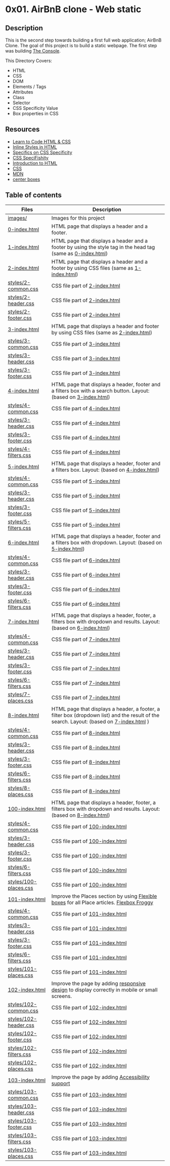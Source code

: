 # 0x01. AirBnB clone - Web static

## Description
This is the second step towards building a first full web application; AirBnB Clone. The goal of this project is to build a static webpage.
The first step was building [The Console](https://github.com/bedzon94/AirBnB_clone).


This Directory Covers:
- HTML
- CSS
- DOM
- Elements / Tags
- Attributes
- Class
- Selector
- CSS Specificity Value
- Box properties in CSS


## Resources
- [Learn to Code HTML & CSS](https://learn.shayhowe.com/html-css/)
- [Inline Styles in HTML](https://www.codecademy.com/article/html-inline-styles)
- [Specifics on CSS Specificity](https://css-tricks.com/specifics-on-css-specificity/)
- [CSS SpeciFishity](http://www.standardista.com/wp-content/uploads/2012/01/specificity3.pdf)
- [Introduction to HTML](https://developer.mozilla.org/en-US/docs/Learn/HTML/Introduction_to_HTML)
- [CSS](https://developer.mozilla.org/en-US/docs/Learn/CSS)
- [MDN](https://developer.mozilla.org/en-US/)
- [center boxes](https://css-tricks.com/centering-css-complete-guide/)

## Table of contents

Files | Description
----------- | -----------
[images/](./images/) | Images for this project
[0-index.html](./0-index.html) | HTML page that displays a header and a footer.
[1-index.html](./1-index.html) | HTML page that displays a header and a footer by using the style tag in the head tag (same as [0-index.html](./0-index.html))
[2-index.html](./2-index.html) | HTML page that displays a header and a footer by using CSS files (same as [1-index.html](./1-index.html))
[styles/2-common.css](./styles/2-common.css) | CSS file part of [2-index.html](./2-index.html)
[styles/2-header.css](./styles/2-header.css) | CSS file part of [2-index.html](./2-index.html)
[styles/2-footer.css](./styles/2-footer.css) | CSS file part of [2-index.html](./2-index.html)
[3-index.html](./3-index.html) | HTML page that displays a header and footer by using CSS files (same as [2-index.html](./2-index.html))
[styles/3-common.css](./styles/3-common.css) |  CSS file part of [3-index.html](./3-index.html)
[styles/3-header.css](./styles/3-header.css) | CSS file part of [3-index.html](./3-index.html)
[styles/3-footer.css](./styles/3-footer.css) | CSS file part of [3-index.html](./3-index.html)
[4-index.html](./4-index.html) | HTML page that displays a header, footer and a filters box with a search button. Layout: (based on [3-index.html](./3-index.html))
[styles/4-common.css](./styles/4-common.css) | CSS file part of [4-index.html](./4-index.html)
[styles/3-header.css](./styles/3-header.css) | CSS file part of [4-index.html](./4-index.html)
[styles/3-footer.css](./styles/3-footer.css) | CSS file part of [4-index.html](./4-index.html)
[styles/4-filters.css](./styles/4-filters.css) | CSS file part of [4-index.html](./4-index.html)
[5-index.html](./5-index.html) | HTML page that displays a header, footer and a filters box. Layout: (based on [4-index.html](./4-index.html))
[styles/4-common.css](./styles/4-common.css) | CSS file part of [5-index.html](./5-index.html)
[styles/3-header.css](./styles/3-header.css) | CSS file part of [5-index.html](./5-index.html)
[styles/3-footer.css](./styles/3-footer.css) | CSS file part of [5-index.html](./5-index.html)
[styles/5-filters.css](./styles/5-filters.css) | CSS file part of [5-index.html](./5-index.html)
[6-index.html](./6-index.html) | HTML page that displays a header, footer and a filters box with dropdown. Layout: (based on [5-index.html](./5-index.html))
[styles/4-common.css](./styles/4-common.css) | CSS file part of [6-index.html](./6-index.html)
[styles/3-header.css](./styles/3-header.css) | CSS file part of [6-index.html](./6-index.html)
[styles/3-footer.css](./styles/3-footer.css) | CSS file part of [6-index.html](./6-index.html)
[styles/6-filters.css](./styles/6-filters.css) | CSS file part of [6-index.html](./6-index.html)
[7-index.html](./7-index.html) | HTML page that displays a header, footer, a filters box with dropdown and results. Layout: (based on [6-index.html](./6-index.html))
[styles/4-common.css](./styles/4-common.css) | CSS file part of [7-index.html](./7-index.html)
[styles/3-header.css](./styles/3-header.css) | CSS file part of [7-index.html](./7-index.html)
[styles/3-footer.css](./styles/3-footer.css) | CSS file part of [7-index.html](./7-index.html)
[styles/6-filters.css](./styles/6-filters.css) | CSS file part of [7-index.html](./7-index.html)
[styles/7-places.css](./styles/7-places.css) | CSS file part of [7-index.html](./7-index.html)
[8-index.html](./8-index.html) | HTML page that displays a header, a footer, a filter box (dropdown list) and the result of the search. Layout: (based on [7-index.html](./7-index.html) )
[styles/4-common.css](./styles/4-common.css) | CSS file part of [8-index.html](./8-index.html)
[styles/3-header.css](./styles/3-header.css) | CSS file part of [8-index.html](./8-index.html)
[styles/3-footer.css](./styles/3-footer.css) | CSS file part of [8-index.html](./8-index.html)
[styles/6-filters.css](./styles/6-filters.css) | CSS file part of [8-index.html](./8-index.html)
[styles/8-places.css](./styles/8-places.css) | CSS file part of [8-index.html](./8-index.html)
[100-index.html](./100-index.html) | HTML page that displays a header, footer, a filters box with dropdown and results. Layout: (based on [8-index.html](./8-index.html))
[styles/4-common.css](./styles/4-common.css) | CSS file part of [100-index.html](./100-index.html)
[styles/3-header.css](./styles/3-header.css) | CSS file part of [100-index.html](./100-index.html)
[styles/3-footer.css](./styles/3-footer.css) | CSS file part of [100-index.html](./100-index.html)
[styles/6-filters.css](./styles/6-filters.css) | CSS file part of [100-index.html](./100-index.html)
[styles/100-places.css](./styles/100-places.css) | CSS file part of [100-index.html](./100-index.html)
[101-index.html](./101-index.html) | Improve the Places section by using [Flexible boxes](https://developer.mozilla.org/en-US/docs/Web/CSS/CSS_Flexible_Box_Layout/Basic_Concepts_of_Flexbox) for all Place articles. [Flexbox Froggy](http://flexboxfroggy.com/)
[styles/4-common.css](./styles/4-common.css) | CSS file part of [101-index.html](./101-index.html) 
[styles/3-header.css](./styles/3-header.css) | CSS file part of [101-index.html](./101-index.html) 
[styles/3-footer.css](./styles/3-footer.css) | CSS file part of [101-index.html](./101-index.html) 
[styles/6-filters.css](./styles/6-filters.css) | CSS file part of [101-index.html](./101-index.html) 
[styles/101-places.css](./styles/101-places.css) | CSS file part of [101-index.html](./101-index.html) 
[102-index.html](./102-index.html) | Improve the page by adding [responsive design](https://developer.mozilla.org/en-US/docs/Learn/CSS/CSS_layout/Responsive_Design) to display correctly in mobile or small screens.
[styles/102-common.css](./styles/102-common.css) | CSS file part of [102-index.html](./102-index.html)
[styles/102-header.css](./styles/102-header.css) | CSS file part of [102-index.html](./102-index.html)
[styles/102-footer.css](./styles/102-footer.css) | CSS file part of [102-index.html](./102-index.html)
[styles/102-filters.css](./styles/102-filters.css) | CSS file part of [102-index.html](./102-index.html)
[styles/102-places.css](./styles/102-places.css) | CSS file part of [102-index.html](./102-index.html)
[103-index.html](./103-index.html) | Improve the page by adding [Accessibility support](https://developer.mozilla.org/en-US/docs/Learn/Accessibility)
[styles/103-common.css](./styles/103-common.css) | CSS file part of [103-index.html](./103-index.html)
[styles/103-header.css](./styles/103-header.css) | CSS file part of [103-index.html](./103-index.html)
[styles/103-footer.css](./styles/103-footer.css) | CSS file part of [103-index.html](./103-index.html)
[styles/103-filters.css](./styles/103-filters.css) | CSS file part of [103-index.html](./103-index.html)
[styles/103-places.css](./styles/103-places.css) | CSS file part of [103-index.html](./103-index.html)
